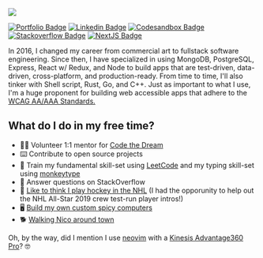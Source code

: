 <a target="_blank" rel="noopener noreferrer" href="https://macar.dev/" alt="websiteHeader.png">
  <img src="https://i.imgur.com/Tl5TjT9.png" />
</a>

[![Portfolio Badge](https://img.shields.io/badge/My%20Website-0088FF?&style=for-the-badge&logo=vercel&logoColor=white)](https://macar.dev/)
[![Linkedin Badge](https://img.shields.io/badge/LinkedIn-0077B5?style=for-the-badge&logo=linkedin&logoColor=white)](https://www.linkedin.com/in/mattcarlotta)
[![Codesandbox Badge](https://img.shields.io/badge/Codesandbox-343434?color=green&style=for-the-badge&logo=codesandbox&logoColor=white)](https://codesandbox.io/u/mattcarlotta/sandboxes)
[![Stackoverflow Badge](https://img.shields.io/badge/Stackoverflow-fa7c1b?color=orange&style=for-the-badge&logo=stackoverflow&logoColor=white)](https://stackoverflow.com/users/7376526/matt-carlotta)
[![NextJS Badge](https://img.shields.io/badge/Next%2Ejs%20Contributor-8A2BE2?style=for-the-badge&logo=next.js&logoColor=white)](https://github.com/vercel/next.js)

In 2016, I changed my career from commercial art to fullstack software engineering. Since then, I have specialized in using MongoDB, PostgreSQL, Express, React w/ Redux, and Node to build apps that are test-driven, data-driven, cross-platform, and production-ready. From time to time, I'll also tinker with Shell script, Rust, Go, and C++. Just as important to what I use, I'm a huge proponent for building web accessible apps that adhere to the <a title="opens in a new window" href="https://www.w3.org/WAI/standards-guidelines/wcag/" rel="noopener noreferrer" target="_blank">
  WCAG AA/AAA Standards.
</a>

## What do I do in my free time?

- 👨‍💻 Volunteer 1:1 mentor for [Code the Dream](https://codethedream.org/)
- ⌨️ Contribute to open source projects
- 💪 Train my fundamental skill-set using [LeetCode](https://leetcode.com/mattcarlotta/) and my typing skill-set using [monkeytype](https://monkeytype.com/profile/splitchunks)
- 📝 Answer questions on StackOverflow
- 🏒 [Like to think I play hockey in the NHL](https://i.imgur.com/iBXFEAU.jpg) (I had the opporunity to help out the NHL All-Star 2019 crew test-run player intros!)
- 🖥️ [Build my own custom spicy computers](https://pcpartpicker.com/list/fQhZpH)
- 🐕 [Walking Nico around town](https://i.imgur.com/sk64QET.jpg)

Oh, by the way, did I mention I use [neovim](https://github.com/neovim/neovim) with a [Kinesis Advantage360 Pro](https://kinesis-ergo.com/shop/adv360pro/)? 🤓
